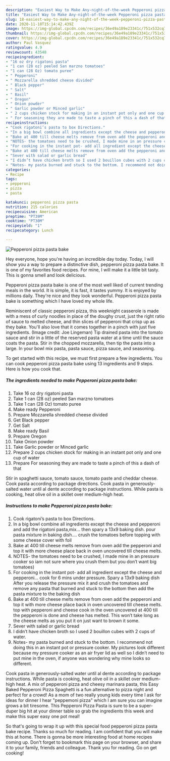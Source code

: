 ```yaml
---
description: "Easiest Way to Make Any-night-of-the-week Pepperoni pizza pasta bake"
title: "Easiest Way to Make Any-night-of-the-week Pepperoni pizza pasta bake"
slug: 18-easiest-way-to-make-any-night-of-the-week-pepperoni-pizza-pasta-bake
date: 2020-11-18T15:14:42.439Z
image: https://img-global.cpcdn.com/recipes/36e49a189e23341c/751x532cq70/pepperoni-pizza-pasta-bake-recipe-main-photo.jpg
thumbnail: https://img-global.cpcdn.com/recipes/36e49a189e23341c/751x532cq70/pepperoni-pizza-pasta-bake-recipe-main-photo.jpg
cover: https://img-global.cpcdn.com/recipes/36e49a189e23341c/751x532cq70/pepperoni-pizza-pasta-bake-recipe-main-photo.jpg
author: Paul Vasquez
ratingvalue: 4.9
reviewcount: 43548
recipeingredient:
- "16 oz dry rigatoni pasta"
- "1 can (28 oz) peeled San marzno tomatoes"
- "1 can (28 Oz) tomato puree"
- " Pepperoni"
- " Mozzarella shredded cheese divided"
- " Black pepper"
- " Salt"
- " Basil"
- " Oregon"
- " Onion powder"
- " Garlic powder or Minced garlic"
- " 2 cups chicken stock for making in an instant pot only and one cup of water"
- " For seasoning they are made to taste a pinch of this a dash of that"
recipeinstructions:
- "Cook rigatoni’s pasta to box Directions."
- "In a big bowl combine all ingredients except the cheese and pepperoni and add the rigatoni pasta,mix... then spary a 13x9 baking dish. pour pasta mixture in baking dish.... crush the tomatoes before topping with some cheese cover with foil"
- "Bake at 400 till cheese melts remove from oven add the pepperoni and top it with more cheese place back in oven uncovered till cheese melts."
- "NOTES- the tomatoes need to be crushed, I made mine in an pressure cooker so iam not sure where you crush them but you don’t want big tomatoes)"
- "For cooking in the instant pot- add all ingredient except the cheese and pepperoni... cook for 6 mins under pressure. Spary a 13x9 baking dish After you release the pressure mix it and crush the tomatoes and remove any pasta that burned and stuck to the bottom then add the pasta mixture to the baking dish"
- "Bake at 400 till cheese melts remove from oven add the pepperoni and top it with more cheese place back in oven uncovered till cheese melts. top with pepperoni and cheese cook in the oven uncovered at 400 till the pepperoni is done and cheese has melted. This won’t take long as the cheese melts as you put it on just want to brown it some."
- "Sever with salad or garlic bread"
- "I didn’t have chicken broth so I used 2 bouillon cubes with 2 cups of water."
- "Notes- my pasta burned and stuck to the bottom. I recommend not doing this in an instant pot or pressure cooker. My pictures look different because my pressure cooker as an air fryer lid as well so I didn’t need to put mine in the oven, if anyone was wondering why mine looks so different."
categories:
- Recipe
tags:
- pepperoni
- pizza
- pasta

katakunci: pepperoni pizza pasta 
nutrition: 215 calories
recipecuisine: American
preptime: "PT39M"
cooktime: "PT30M"
recipeyield: "1"
recipecategory: Lunch

---
```



![Pepperoni pizza pasta bake](https://img-global.cpcdn.com/recipes/36e49a189e23341c/751x532cq70/pepperoni-pizza-pasta-bake-recipe-main-photo.jpg)

Hey everyone, hope you're having an incredible day today. Today, I will show you a way to prepare a distinctive dish, pepperoni pizza pasta bake. It is one of my favorites food recipes. For mine, I will make it a little bit tasty. This is gonna smell and look delicious.

Pepperoni pizza pasta bake is one of the most well liked of current trending meals in the world. It is simple, it is fast, it tastes yummy. It is enjoyed by millions daily. They're nice and they look wonderful. Pepperoni pizza pasta bake is something which I have loved my whole life.

Reminiscent of classic pepperoni pizza, this weeknight casserole is made with a mess of curly noodles in place of the doughy crust, just the right ratio of sauce to melted cheese, and thin slices of pepperoni that crisp up as they bake. You&#39;ll also love that it comes together in a pinch with just five ingredients. (Image credit: Joe Lingeman) Tip drained pasta into the tomato sauce and stir in a little of the reserved pasta water at a time until the sauce coats the pasta. Stir in the chopped mozzarella, then tip the pasta into a large. In your bowl mix pasta, pasta sauce, pizza sauce, and seasoning.


To get started with this recipe, we must first prepare a few ingredients. You can cook pepperoni pizza pasta bake using 13 ingredients and 9 steps. Here is how you cook that.

<!--inarticleads1-->

##### The ingredients needed to make Pepperoni pizza pasta bake:

1. Take 16 oz dry rigatoni pasta
1. Take 1 can (28 oz) peeled San marzno tomatoes
1. Take 1 can (28 Oz) tomato puree
1. Make ready  Pepperoni
1. Prepare  Mozzarella shredded cheese divided
1. Get  Black pepper
1. Get  Salt
1. Make ready  Basil
1. Prepare  Oregon
1. Take  Onion powder
1. Take  Garlic powder or Minced garlic
1. Prepare  2 cups chicken stock for making in an instant pot only and one cup of water
1. Prepare  For seasoning they are made to taste a pinch of this a dash of that


Stir in spaghetti sauce, tomato sauce, tomato paste and cheddar cheese. Cook pasta according to package directions. Cook pasta in generously-salted water until al dente according to package instructions. While pasta is cooking, heat olive oil in a skillet over medium-high heat. 

<!--inarticleads2-->

##### Instructions to make Pepperoni pizza pasta bake:

1. Cook rigatoni’s pasta to box Directions.
1. In a big bowl combine all ingredients except the cheese and pepperoni and add the rigatoni pasta,mix... then spary a 13x9 baking dish. pour pasta mixture in baking dish.... crush the tomatoes before topping with some cheese cover with foil
1. Bake at 400 till cheese melts remove from oven add the pepperoni and top it with more cheese place back in oven uncovered till cheese melts.
1. NOTES- the tomatoes need to be crushed, I made mine in an pressure cooker so iam not sure where you crush them but you don’t want big tomatoes)
1. For cooking in the instant pot- add all ingredient except the cheese and pepperoni... cook for 6 mins under pressure. Spary a 13x9 baking dish After you release the pressure mix it and crush the tomatoes and remove any pasta that burned and stuck to the bottom then add the pasta mixture to the baking dish
1. Bake at 400 till cheese melts remove from oven add the pepperoni and top it with more cheese place back in oven uncovered till cheese melts. top with pepperoni and cheese cook in the oven uncovered at 400 till the pepperoni is done and cheese has melted. This won’t take long as the cheese melts as you put it on just want to brown it some.
1. Sever with salad or garlic bread
1. I didn’t have chicken broth so I used 2 bouillon cubes with 2 cups of water.
1. Notes- my pasta burned and stuck to the bottom. I recommend not doing this in an instant pot or pressure cooker. My pictures look different because my pressure cooker as an air fryer lid as well so I didn’t need to put mine in the oven, if anyone was wondering why mine looks so different.


Cook pasta in generously-salted water until al dente according to package instructions. While pasta is cooking, heat olive oil in a skillet over medium-high heat. A mix of pepperoni pizza and cheesy marinara pasta, this Easy Baked Pepperoni Pizza Spaghetti is a fun alternative to pizza night and perfect for a crowd! As a mom of two really young kids every time I ask for ideas for dinner I hear &#34;peppemoni pizza&#34; which I am sure you can imagine grows a bit tiresome. This Pepperoni Pizza Pasta is sure to be a super-duper big hit at your dinner table so grab the ingredients this week and make this super easy one pot meal! 

So that's going to wrap it up with this special food pepperoni pizza pasta bake recipe. Thanks so much for reading. I am confident that you will make this at home. There is gonna be more interesting food at home recipes coming up. Don't forget to bookmark this page on your browser, and share it to your family, friends and colleague. Thank you for reading. Go on get cooking!

